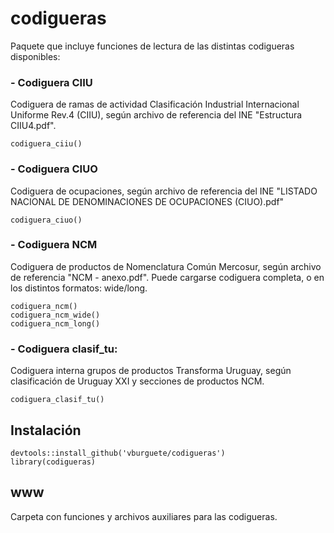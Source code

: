# codigueras

Paquete que incluye funciones de lectura de las distintas codigueras disponibles:

### - Codiguera CIIU
Codiguera de ramas de actividad Clasificación Industrial Internacional Uniforme Rev.4 (CIIU), según archivo de referencia del INE "Estructura CIIU4.pdf".
```
codiguera_ciiu()
```

### - Codiguera CIUO
Codiguera de ocupaciones, según archivo de referencia del INE "LISTADO NACIONAL DE DENOMINACIONES DE OCUPACIONES (CIUO).pdf"
```
codiguera_ciuo()
```

### - Codiguera NCM 
Codiguera de productos de Nomenclatura Común Mercosur, según archivo de referencia "NCM - anexo.pdf". Puede cargarse codiguera completa, o en los distintos formatos: wide/long.
```
codiguera_ncm()
codiguera_ncm_wide()
codiguera_ncm_long()
```

### - Codiguera clasif_tu: 
Codiguera interna grupos de productos Transforma Uruguay, según clasificación de Uruguay XXI y secciones de productos NCM.
```
codiguera_clasif_tu()
```


## Instalación
```
devtools::install_github('vburguete/codigueras')
library(codigueras)
```

## www
Carpeta con funciones y archivos auxiliares para las codigueras.

